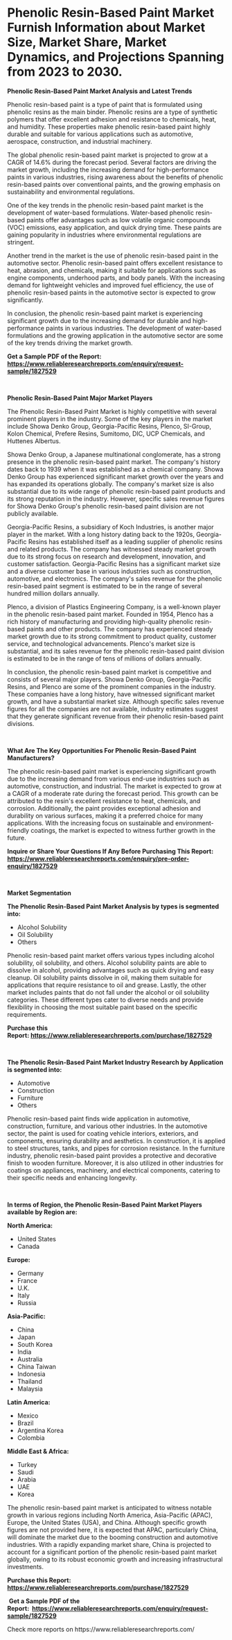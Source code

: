 <p><h1>Phenolic Resin-Based Paint Market Furnish Information about Market Size, Market Share, Market Dynamics, and Projections Spanning from 2023 to 2030.</h1></p><p><strong>Phenolic Resin-Based Paint Market Analysis and Latest Trends</strong></p>
<p><p>Phenolic resin-based paint is a type of paint that is formulated using phenolic resins as the main binder. Phenolic resins are a type of synthetic polymers that offer excellent adhesion and resistance to chemicals, heat, and humidity. These properties make phenolic resin-based paint highly durable and suitable for various applications such as automotive, aerospace, construction, and industrial machinery.</p><p>The global phenolic resin-based paint market is projected to grow at a CAGR of 14.6% during the forecast period. Several factors are driving the market growth, including the increasing demand for high-performance paints in various industries, rising awareness about the benefits of phenolic resin-based paints over conventional paints, and the growing emphasis on sustainability and environmental regulations.</p><p>One of the key trends in the phenolic resin-based paint market is the development of water-based formulations. Water-based phenolic resin-based paints offer advantages such as low volatile organic compounds (VOC) emissions, easy application, and quick drying time. These paints are gaining popularity in industries where environmental regulations are stringent.</p><p>Another trend in the market is the use of phenolic resin-based paint in the automotive sector. Phenolic resin-based paint offers excellent resistance to heat, abrasion, and chemicals, making it suitable for applications such as engine components, underhood parts, and body panels. With the increasing demand for lightweight vehicles and improved fuel efficiency, the use of phenolic resin-based paints in the automotive sector is expected to grow significantly.</p><p>In conclusion, the phenolic resin-based paint market is experiencing significant growth due to the increasing demand for durable and high-performance paints in various industries. The development of water-based formulations and the growing application in the automotive sector are some of the key trends driving the market growth.</p></p>
<p><strong>Get a Sample PDF of the Report:&nbsp; <a href="https://www.reliableresearchreports.com/enquiry/request-sample/1827529">https://www.reliableresearchreports.com/enquiry/request-sample/1827529</a></strong></p>
<p>&nbsp;</p>
<p><strong>Phenolic Resin-Based Paint Major Market Players</strong></p>
<p><p>The Phenolic Resin-Based Paint Market is highly competitive with several prominent players in the industry. Some of the key players in the market include Showa Denko Group, Georgia-Pacific Resins, Plenco, SI-Group, Kolon Chemical, Prefere Resins, Sumitomo, DIC, UCP Chemicals, and Huttenes Albertus.</p><p>Showa Denko Group, a Japanese multinational conglomerate, has a strong presence in the phenolic resin-based paint market. The company's history dates back to 1939 when it was established as a chemical company. Showa Denko Group has experienced significant market growth over the years and has expanded its operations globally. The company's market size is also substantial due to its wide range of phenolic resin-based paint products and its strong reputation in the industry. However, specific sales revenue figures for Showa Denko Group's phenolic resin-based paint division are not publicly available.</p><p>Georgia-Pacific Resins, a subsidiary of Koch Industries, is another major player in the market. With a long history dating back to the 1920s, Georgia-Pacific Resins has established itself as a leading supplier of phenolic resins and related products. The company has witnessed steady market growth due to its strong focus on research and development, innovation, and customer satisfaction. Georgia-Pacific Resins has a significant market size and a diverse customer base in various industries such as construction, automotive, and electronics. The company's sales revenue for the phenolic resin-based paint segment is estimated to be in the range of several hundred million dollars annually.</p><p>Plenco, a division of Plastics Engineering Company, is a well-known player in the phenolic resin-based paint market. Founded in 1954, Plenco has a rich history of manufacturing and providing high-quality phenolic resin-based paints and other products. The company has experienced steady market growth due to its strong commitment to product quality, customer service, and technological advancements. Plenco's market size is substantial, and its sales revenue for the phenolic resin-based paint division is estimated to be in the range of tens of millions of dollars annually.</p><p>In conclusion, the phenolic resin-based paint market is competitive and consists of several major players. Showa Denko Group, Georgia-Pacific Resins, and Plenco are some of the prominent companies in the industry. These companies have a long history, have witnessed significant market growth, and have a substantial market size. Although specific sales revenue figures for all the companies are not available, industry estimates suggest that they generate significant revenue from their phenolic resin-based paint divisions.</p></p>
<p>&nbsp;</p>
<p><strong>What Are The Key Opportunities For Phenolic Resin-Based Paint Manufacturers?</strong></p>
<p><p>The phenolic resin-based paint market is experiencing significant growth due to the increasing demand from various end-use industries such as automotive, construction, and industrial. The market is expected to grow at a CAGR of a moderate rate during the forecast period. This growth can be attributed to the resin's excellent resistance to heat, chemicals, and corrosion. Additionally, the paint provides exceptional adhesion and durability on various surfaces, making it a preferred choice for many applications. With the increasing focus on sustainable and environment-friendly coatings, the market is expected to witness further growth in the future.</p></p>
<p><strong>Inquire or Share Your Questions If Any Before Purchasing This Report: <a href="https://www.reliableresearchreports.com/enquiry/pre-order-enquiry/1827529">https://www.reliableresearchreports.com/enquiry/pre-order-enquiry/1827529</a></strong></p>
<p>&nbsp;</p>
<p><strong>Market Segmentation</strong></p>
<p><strong>The Phenolic Resin-Based Paint Market Analysis by types is segmented into:</strong></p>
<p><ul><li>Alcohol Solubility</li><li>Oil Solubility</li><li>Others</li></ul></p>
<p><p>Phenolic resin-based paint market offers various types including alcohol solubility, oil solubility, and others. Alcohol solubility paints are able to dissolve in alcohol, providing advantages such as quick drying and easy cleanup. Oil solubility paints dissolve in oil, making them suitable for applications that require resistance to oil and grease. Lastly, the other market includes paints that do not fall under the alcohol or oil solubility categories. These different types cater to diverse needs and provide flexibility in choosing the most suitable paint based on the specific requirements.</p></p>
<p><strong>Purchase this Report:&nbsp;<a href="https://www.reliableresearchreports.com/purchase/1827529">https://www.reliableresearchreports.com/purchase/1827529</a></strong></p>
<p>&nbsp;</p>
<p><strong>The Phenolic Resin-Based Paint Market Industry Research by Application is segmented into:</strong></p>
<p><ul><li>Automotive</li><li>Construction</li><li>Furniture</li><li>Others</li></ul></p>
<p><p>Phenolic resin-based paint finds wide application in automotive, construction, furniture, and various other industries. In the automotive sector, the paint is used for coating vehicle interiors, exteriors, and components, ensuring durability and aesthetics. In construction, it is applied to steel structures, tanks, and pipes for corrosion resistance. In the furniture industry, phenolic resin-based paint provides a protective and decorative finish to wooden furniture. Moreover, it is also utilized in other industries for coatings on appliances, machinery, and electrical components, catering to their specific needs and enhancing longevity.</p></p>
<p>&nbsp;</p>
<p><strong>In terms of Region, the Phenolic Resin-Based Paint Market Players available by Region are:</strong></p>
<p>
    <p> <strong> North America: </strong>
        <ul>
            <li>United States</li>
            <li>Canada</li>
        </ul>
        </p> 
    <p> <strong> Europe: </strong>
        <ul>
            <li>Germany</li>
            <li>France</li>
            <li>U.K.</li>
            <li>Italy</li>
            <li>Russia</li>
        </ul>
        </p> 
    <p> <strong> Asia-Pacific: </strong>
        <ul>
            <li>China</li>
            <li>Japan</li>
            <li>South Korea</li>
            <li>India</li>
            <li>Australia</li>
            <li>China Taiwan</li>
            <li>Indonesia</li>
            <li>Thailand</li>
            <li>Malaysia</li>
        </ul>
        </p> 
    <p> <strong> Latin America: </strong>
        <ul>
            <li>Mexico</li>
            <li>Brazil</li>
            <li>Argentina Korea</li>
            <li>Colombia</li>
        </ul>
        </p> 
    <p> <strong> Middle East & Africa: </strong>
        <ul>
            <li>Turkey</li>
            <li>Saudi</li>
            <li>Arabia</li>
            <li>UAE</li>
            <li>Korea</li>
        </ul>
    </p>
    </p>
<p><p>The phenolic resin-based paint market is anticipated to witness notable growth in various regions including North America, Asia-Pacific (APAC), Europe, the United States (USA), and China. Although specific growth figures are not provided here, it is expected that APAC, particularly China, will dominate the market due to the booming construction and automotive industries. With a rapidly expanding market share, China is projected to account for a significant portion of the phenolic resin-based paint market globally, owing to its robust economic growth and increasing infrastructural investments.</p></p>
<p><strong>Purchase this Report: <a href="https://www.reliableresearchreports.com/purchase/1827529">https://www.reliableresearchreports.com/purchase/1827529</a></strong></p>
<p>&nbsp;<strong>Get a Sample PDF of the Report:&nbsp;&nbsp;<a href="https://www.reliableresearchreports.com/enquiry/request-sample/1827529">https://www.reliableresearchreports.com/enquiry/request-sample/1827529</a></strong></p>
<p><strong></strong></p>
<p>Check more reports on https://www.reliableresearchreports.com/</p>